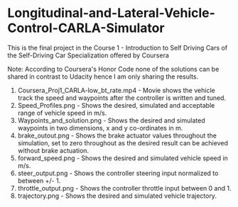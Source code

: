 # Longitudinal-and-Lateral-Vehicle-Control-CARLA-Simulator

This is the final project in the Course 1 - Introduction to Self Driving Cars of the Self-Driving Car Specialization offered by Coursera

Note: According to Coursera's Honor Code none of the solutions can be shared in contrast to Udacity hence I am only sharing the results.

1. Coursera_Proj1_CARLA-low_bt_rate.mp4 - Movie shows the vehicle track the speed and waypoints after the controller is written and tuned.
2. Speed_Profiles.png -  Shows the desired, simulated and acceptable range of vehicle speed in m/s.
3. Waypoints_and_solution.png - Shows the desired and simulated waypoints in two dimensions, x and y co-ordinates in m.
4. brake_outout.png - Shows the brake actuator values throughout the simulation, set to zero throughout as the desired result can be achieved without brake actuation.
5. forward_speed.png - Shows the desired and simulated vehicle speed in m/s.
6. steer_output.png - Shows the controller steering input normalized to between +/- 1.
7. throttle_output.png - Shows the controller throttle input between 0 and 1.
8. trajectory.png - Shows the desired and simulated vehicle trajectory.
